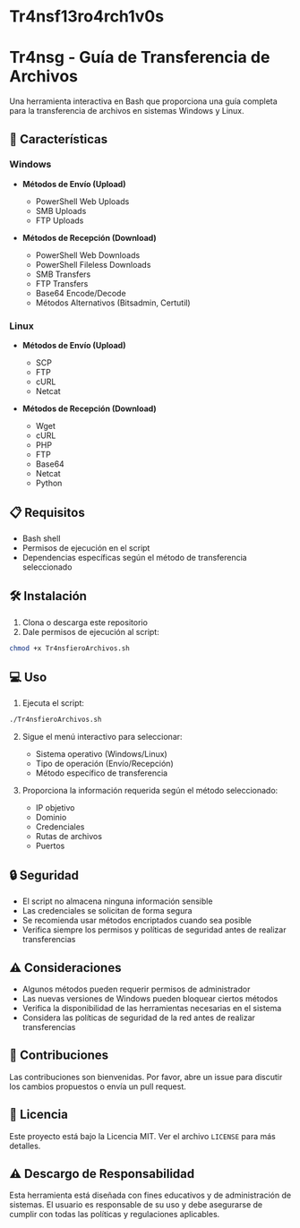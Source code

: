 # Tr4nsf13ro4rch1v0s
# Tr4nsg - Guía de Transferencia de Archivos

Una herramienta interactiva en Bash que proporciona una guía completa para la transferencia de archivos en sistemas Windows y Linux.

## 🚀 Características

### Windows
- **Métodos de Envío (Upload)**
  - PowerShell Web Uploads
  - SMB Uploads
  - FTP Uploads

- **Métodos de Recepción (Download)**
  - PowerShell Web Downloads
  - PowerShell Fileless Downloads
  - SMB Transfers
  - FTP Transfers
  - Base64 Encode/Decode
  - Métodos Alternativos (Bitsadmin, Certutil)

### Linux
- **Métodos de Envío (Upload)**
  - SCP
  - FTP
  - cURL
  - Netcat

- **Métodos de Recepción (Download)**
  - Wget
  - cURL
  - PHP
  - FTP
  - Base64
  - Netcat
  - Python

## 📋 Requisitos

- Bash shell
- Permisos de ejecución en el script
- Dependencias específicas según el método de transferencia seleccionado

## 🛠️ Instalación

1. Clona o descarga este repositorio
2. Dale permisos de ejecución al script:
```bash
chmod +x Tr4nsfieroArchivos.sh
```

## 💻 Uso

1. Ejecuta el script:
```bash
./Tr4nsfieroArchivos.sh
```

2. Sigue el menú interactivo para seleccionar:
   - Sistema operativo (Windows/Linux)
   - Tipo de operación (Envío/Recepción)
   - Método específico de transferencia

3. Proporciona la información requerida según el método seleccionado:
   - IP objetivo
   - Dominio
   - Credenciales
   - Rutas de archivos
   - Puertos

## 🔒 Seguridad

- El script no almacena ninguna información sensible
- Las credenciales se solicitan de forma segura
- Se recomienda usar métodos encriptados cuando sea posible
- Verifica siempre los permisos y políticas de seguridad antes de realizar transferencias

## ⚠️ Consideraciones

- Algunos métodos pueden requerir permisos de administrador
- Las nuevas versiones de Windows pueden bloquear ciertos métodos
- Verifica la disponibilidad de las herramientas necesarias en el sistema
- Considera las políticas de seguridad de la red antes de realizar transferencias

## 🤝 Contribuciones

Las contribuciones son bienvenidas. Por favor, abre un issue para discutir los cambios propuestos o envía un pull request.

## 📝 Licencia

Este proyecto está bajo la Licencia MIT. Ver el archivo `LICENSE` para más detalles.

## ⚠️ Descargo de Responsabilidad

Esta herramienta está diseñada con fines educativos y de administración de sistemas. El usuario es responsable de su uso y debe asegurarse de cumplir con todas las políticas y regulaciones aplicables. 
